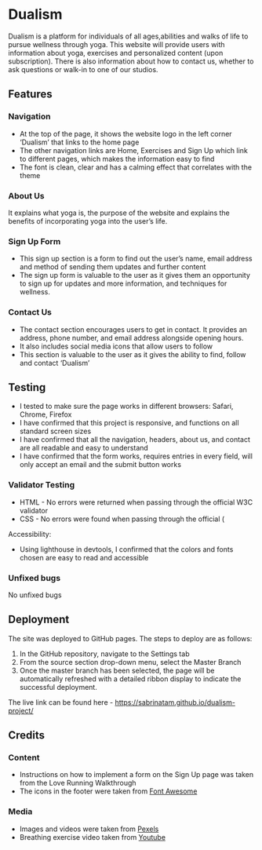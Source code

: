 # Dualism

Dualism is a platform for individuals of all ages,abilities and walks of life to pursue wellness through yoga. This website will provide users with information about yoga, exercises and personalized content (upon subscription). There is also information about how to contact us, whether to ask questions or walk-in to one of our studios. 

## Features
### Navigation
* At the top of the page, it shows the website logo in the left corner ‘Dualism’ that links to the home page
* The other navigation links are Home, Exercises and Sign Up which link to different pages, which makes the information easy to find
* The font is clean, clear and has a calming effect that correlates with the theme 

### About Us 
It explains what yoga is, the purpose of the website and explains the benefits of incorporating yoga into the user’s life.

### Sign Up Form
* This sign up section is a form to find out the user’s name, email address and method of sending them updates and further content 
* The sign  up form is valuable to the user as it gives them an opportunity to sign up for updates and more information, and techniques for wellness. 

### Contact Us 
* The contact section encourages users to get in contact. It provides an address, phone number, and email address alongside opening hours. 
* It also includes social media icons that allow users to follow
* This section is valuable to the user as it gives the ability to find, follow and contact ‘Dualism’ 

## Testing
* I tested to make sure the page works in different browsers: Safari, Chrome, Firefox
* I have confirmed that this project is responsive, and functions on all standard screen sizes
* I have confirmed that all the navigation, headers, about us, and contact are all readable and easy to understand
* I have confirmed that the form works, requires entries in every field, will only accept an email and the submit button works

### Validator Testing
* HTML - No errors were returned when passing through the official W3C validator
* CSS - No errors were found when passing through the official (

Accessibility:
* Using lighthouse in devtools, I confirmed that the colors and fonts chosen are easy to read and accessible 

### Unfixed bugs
No unfixed bugs 

## Deployment
The site was deployed to GitHub pages. The steps to deploy are as follows:
1. In the GitHub repository, navigate to the Settings tab
2. From the source section drop-down menu, select the Master Branch
3. Once the master branch has been selected, the page will be automatically refreshed with a detailed ribbon display to indicate the successful deployment.

The live link can be found here - https://sabrinatam.github.io/dualism-project/

## Credits

### Content
* Instructions on how to implement a form on the Sign Up page was taken from the Love Running Walkthrough
* The icons in the footer were taken from [Font Awesome](https://fontawesome.com/)


### Media
* Images and videos were taken from [Pexels](https://www.pexels.com/)
* Breathing exercise video taken from [Youtube](https://www.youtube.com/watch?v=HGGI5GXXzz4&t=3s)

